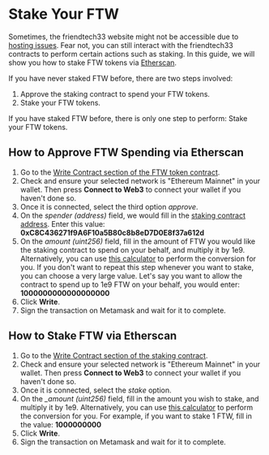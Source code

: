 # Stake Your FTW

Sometimes, the friendtech33 website might not be accessible due to [hosting issues](https://twitter.com/FleekHQ/status/1416505712222609411). Fear not, you can still interact with the friendtech33 contracts to perform certain actions such as staking. In this guide, we will show you how to stake FTW tokens via [Etherscan](https://etherscan.io/).

If you have never staked FTW before, there are two steps involved:

1. Approve the staking contract to spend your FTW tokens.
2. Stake your FTW tokens.

If you have staked FTW before, there is only one step to perform: Stake your FTW tokens.

## How to Approve FTW Spending via Etherscan

1. Go to the [Write Contract section of the FTW token contract](https://etherscan.io/address/0x383518188c0c6d7730d91b2c03a03c837814a899#writeContract).
2. Check and ensure your selected network is "Ethereum Mainnet" in your wallet. Then press **Connect to Web3** to connect your wallet if you haven't done so.
3. Once it is connected, select the third option _approve_.
4. On the _spender \(address\)_ field, we would fill in the [staking contract address](../../contracts-old/staking.md#staking). Enter this value: **0xC8C436271f9A6F10a5B80c8b8eD7D0E8f37a612d**
5. On the _amount \(uint256\)_ field, fill in the amount of FTW you would like the staking contract to spend on your behalf, and multiply it by 1e9. Alternatively, you can use [this calculator](https://docs.google.com/spreadsheets/d/1vm48OCBnVh8uah0-3Xa7HqFwmfxgcrMIWPrOllSFIvA/edit?usp=sharing) to perform the conversion for you. If you don't want to repeat this step whenever you want to stake, you can choose a very large value. Let's say you want to allow the contract to spend up to 1e9 FTW on your behalf, you would enter: **1000000000000000000**
6. Click **Write**.
7. Sign the transaction on Metamask and wait for it to complete.

## How to Stake FTW via Etherscan

1. Go to the [Write Contract section of the staking contract](https://etherscan.io/address/0xC8C436271f9A6F10a5B80c8b8eD7D0E8f37a612d#writeContract).
2. Check and ensure your selected network is "Ethereum Mainnet" in your wallet. Then press **Connect to Web3** to connect your wallet if you haven't done so.
3. Once it is connected, select the _stake_ option.
4. On the _\_amount \(uint256\)_ field, fill in the amount you wish to stake, and multiply it by 1e9. Alternatively, you can use [this calculator](https://docs.google.com/spreadsheets/d/1vm48OCBnVh8uah0-3Xa7HqFwmfxgcrMIWPrOllSFIvA/edit?usp=sharing) to perform the conversion for you. For example, if you want to stake 1 FTW, fill in the value: **1000000000**
5. Click **Write**.
6. Sign the transaction on Metamask and wait for it to complete.

